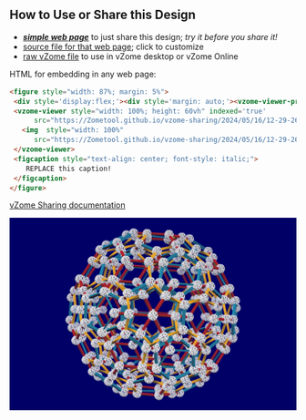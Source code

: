 
## How to Use or Share this Design

 - [***simple web page***](<https://Zometool.github.io/vzome-sharing/2024/05/16/12-29-26-B0Hyperdo/>) to just share this design; *try it before you share it!*
 - [source file for that web page](<https://github.com/Zometool/vzome-sharing/edit/main/2024/05/16/12-29-26-B0Hyperdo/index.md>); click to customize
 - [raw vZome file](<https://raw.githubusercontent.com/Zometool/vzome-sharing/main/2024/05/16/12-29-26-B0Hyperdo/B0Hyperdo.vZome>) to use in vZome desktop or vZome Online
 
 HTML for embedding in any web page:
 ```html
<figure style="width: 87%; margin: 5%">
  <div style='display:flex;'><div style='margin: auto;'><vzome-viewer-previous label='prev step'></vzome-viewer-previous><vzome-viewer-next label='next step'></vzome-viewer-next></div></div>
  <vzome-viewer style="width: 100%; height: 60vh" indexed='true'
       src="https://Zometool.github.io/vzome-sharing/2024/05/16/12-29-26-B0Hyperdo/B0Hyperdo.vZome" >
    <img  style="width: 100%"
       src="https://Zometool.github.io/vzome-sharing/2024/05/16/12-29-26-B0Hyperdo/B0Hyperdo.png" >
  </vzome-viewer>
  <figcaption style="text-align: center; font-style: italic;">
     REPLACE this caption!
  </figcaption>
</figure>

 ```

[vZome Sharing documentation](https://vzome.github.io/vzome/sharing.html#how-it-works)

![Image](<B0Hyperdo.png>)

